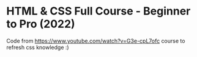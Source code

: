 # HTML & CSS Full Course - Beginner to Pro (2022)
Code from https://www.youtube.com/watch?v=G3e-cpL7ofc course to refresh css knowledge :) 